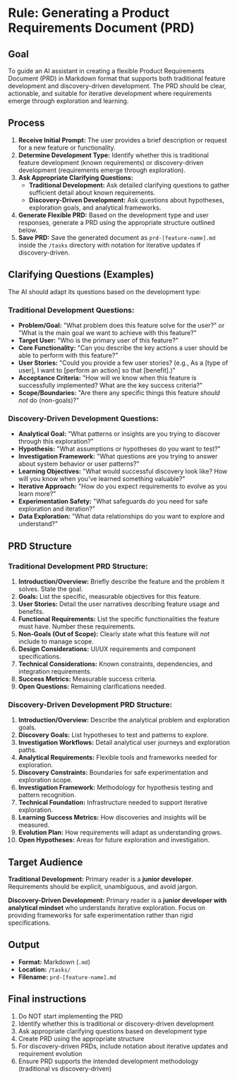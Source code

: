 # Rule: Generating a Product Requirements Document (PRD)

## Goal

To guide an AI assistant in creating a flexible Product Requirements Document (PRD) in Markdown format that supports both traditional feature development and discovery-driven development. The PRD should be clear, actionable, and suitable for iterative development where requirements emerge through exploration and learning.

## Process

1.  **Receive Initial Prompt:** The user provides a brief description or request for a new feature or functionality.
2.  **Determine Development Type:** Identify whether this is traditional feature development (known requirements) or discovery-driven development (requirements emerge through exploration).
3.  **Ask Appropriate Clarifying Questions:**
    - **Traditional Development:** Ask detailed clarifying questions to gather sufficient detail about known requirements.
    - **Discovery-Driven Development:** Ask questions about hypotheses, exploration goals, and analytical frameworks.
4.  **Generate Flexible PRD:** Based on the development type and user responses, generate a PRD using the appropriate structure outlined below.
5.  **Save PRD:** Save the generated document as `prd-[feature-name].md` inside the `/tasks` directory with notation for iterative updates if discovery-driven.

## Clarifying Questions (Examples)

The AI should adapt its questions based on the development type:

### Traditional Development Questions:
*   **Problem/Goal:** "What problem does this feature solve for the user?" or "What is the main goal we want to achieve with this feature?"
*   **Target User:** "Who is the primary user of this feature?"
*   **Core Functionality:** "Can you describe the key actions a user should be able to perform with this feature?"
*   **User Stories:** "Could you provide a few user stories? (e.g., As a [type of user], I want to [perform an action] so that [benefit].)"
*   **Acceptance Criteria:** "How will we know when this feature is successfully implemented? What are the key success criteria?"
*   **Scope/Boundaries:** "Are there any specific things this feature *should not* do (non-goals)?"

### Discovery-Driven Development Questions:
*   **Analytical Goal:** "What patterns or insights are you trying to discover through this exploration?"
*   **Hypothesis:** "What assumptions or hypotheses do you want to test?"
*   **Investigation Framework:** "What questions are you trying to answer about system behavior or user patterns?"
*   **Learning Objectives:** "What would successful discovery look like? How will you know when you've learned something valuable?"
*   **Iterative Approach:** "How do you expect requirements to evolve as you learn more?"
*   **Experimentation Safety:** "What safeguards do you need for safe exploration and iteration?"
*   **Data Exploration:** "What data relationships do you want to explore and understand?"

## PRD Structure

### Traditional Development PRD Structure:
1.  **Introduction/Overview:** Briefly describe the feature and the problem it solves. State the goal.
2.  **Goals:** List the specific, measurable objectives for this feature.
3.  **User Stories:** Detail the user narratives describing feature usage and benefits.
4.  **Functional Requirements:** List the specific functionalities the feature must have. Number these requirements.
5.  **Non-Goals (Out of Scope):** Clearly state what this feature will *not* include to manage scope.
6.  **Design Considerations:** UI/UX requirements and component specifications.
7.  **Technical Considerations:** Known constraints, dependencies, and integration requirements.
8.  **Success Metrics:** Measurable success criteria.
9.  **Open Questions:** Remaining clarifications needed.

### Discovery-Driven Development PRD Structure:
1.  **Introduction/Overview:** Describe the analytical problem and exploration goals.
2.  **Discovery Goals:** List hypotheses to test and patterns to explore.
3.  **Investigation Workflows:** Detail analytical user journeys and exploration paths.
4.  **Analytical Requirements:** Flexible tools and frameworks needed for exploration.
5.  **Discovery Constraints:** Boundaries for safe experimentation and exploration scope.
6.  **Investigation Framework:** Methodology for hypothesis testing and pattern recognition.
7.  **Technical Foundation:** Infrastructure needed to support iterative exploration.
8.  **Learning Success Metrics:** How discoveries and insights will be measured.
9.  **Evolution Plan:** How requirements will adapt as understanding grows.
10. **Open Hypotheses:** Areas for future exploration and investigation.

## Target Audience

**Traditional Development:** Primary reader is a **junior developer**. Requirements should be explicit, unambiguous, and avoid jargon.

**Discovery-Driven Development:** Primary reader is a **junior developer with analytical mindset** who understands iterative exploration. Focus on providing frameworks for safe experimentation rather than rigid specifications.

## Output

*   **Format:** Markdown (`.md`)
*   **Location:** `/tasks/`
*   **Filename:** `prd-[feature-name].md`

## Final instructions

1. Do NOT start implementing the PRD
2. Identify whether this is traditional or discovery-driven development
3. Ask appropriate clarifying questions based on development type
4. Create PRD using the appropriate structure
5. For discovery-driven PRDs, include notation about iterative updates and requirement evolution
6. Ensure PRD supports the intended development methodology (traditional vs discovery-driven)